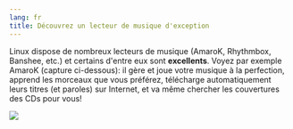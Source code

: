 ```yaml
---
lang: fr
title: Découvrez un lecteur de musique d'exception
---
```


Linux dispose de nombreux lecteurs de musique (AmaroK, Rhythmbox, 
Banshee, etc.) et certains d'entre eux sont <b>excellents</b>. Voyez par 
exemple AmaroK (capture ci-dessous): il gère et joue votre musique à la 
perfection, apprend les morceaux que vous préférez, télécharge 
automatiquement leurs titres (et paroles) sur Internet, et va même 
chercher les couvertures des CDs pour vous!

<img src="Images/amarok.png" />





